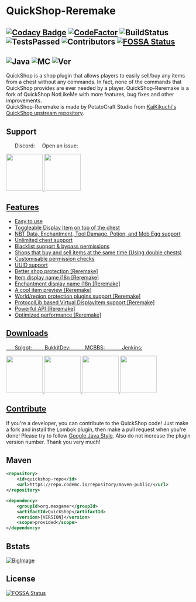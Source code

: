 # QuickShop-Reremake

[![Codacy Badge](https://app.codacy.com/project/badge/Grade/8e9a5689cb3f4d6b8315a270a1252c2b)](https://www.codacy.com/gh/Ghost-chu/QuickShop-Reremake/dashboard?utm_source=github.com&amp;utm_medium=referral&amp;utm_content=Ghost-chu/QuickShop-Reremake&amp;utm_campaign=Badge_Grade)
[![CodeFactor](https://www.codefactor.io/repository/github/ghost-chu/quickshop-reremake/badge)](https://www.codefactor.io/repository/github/ghost-chu/quickshop-reremake)
![BuildStatus](https://ci.codemc.io/job/Ghost-chu/job/QuickShop-Reremake/21/badge/icon)
![TestsPassed](https://img.shields.io/jenkins/tests?compact_message&jobUrl=https://ci.codemc.io/job/Ghost-chu/job/QuickShop-Reremake)
![Contributors](https://img.shields.io/github/contributors/Ghost-chu/QuickShop-Reremake)
[![FOSSA Status](https://app.fossa.com/api/projects/git%2Bgithub.com%2FGhost-chu%2FQuickShop-Reremake.svg?type=shield)](https://app.fossa.com/projects/git%2Bgithub.com%2FGhost-chu%2FQuickShop-Reremake?ref=badge_shield)
---
![Java](https://img.shields.io/badge/java-version%208%2B%20(currently%20is%208--17)-orange)
![MC](https://img.shields.io/badge/minecraft-java%20edition%201.13.2%2B-blueviolet)
![Ver](https://img.shields.io/spiget/version/62575?label=version)
---

QuickShop is a shop plugin that allows players to easily sell/buy any items from a chest without any commands.
In fact, none of the commands that QuickShop provides are ever needed by a player.
QuickShop-Reremake is a fork of QuickShop NotLikeMe with more features, bug fixes and other improvements.  
QuickShop-Reremake is made by PotatoCraft Studio from [KaiKikuchi's QuickShop upstream repository](https://github.com/KaiKikuchi/QuickShop).

## Support
<p>&nbsp;&nbsp;&nbsp;&nbsp;&nbsp;&nbsp;Discord:&nbsp;&nbsp;&nbsp;&nbsp;&nbsp;Open an issue:</p>
<a href="https://discord.gg/bfefw2E"/> <img src="https://upload.wikimedia.org/wikipedia/fr/4/4f/Discord_Logo_sans_texte.svg" width="100" height="100" /> <a href="https://github.com/Ghost-chu/QuickShop-Reremake/issues"><img src="https://img.icons8.com/material-outlined/72/github.png" width="100" height="100" />

## Features

- Easy to use
- Toggleable Display Item on top of the chest
- NBT Data, Enchantment, Tool Damage, Potion, and Mob Egg support
- Unlimited chest support
- Blacklist support & bypass permissions
- Shops that buy and sell items at the same time (Using double chests)
- Customisable permission checks
- UUID support
- Better shop protection [Reremake]
- Item display name i18n [Reremake]
- Enchantment display name i18n [Reremake]
- A cool item preview [Reremake]
- World/region protection plugins support [Reremake]
- ProtocolLib based Virtual DisplayItem support [Reremake]
- Powerful API [Reremake]
- Optimized performance [Reremake]

## Downloads
<p>&nbsp;&nbsp;&nbsp;&nbsp;&nbsp;&nbsp;Spigot:&nbsp;&nbsp;&nbsp;&nbsp;&nbsp;&nbsp;&nbsp;&nbsp;&nbsp;BukkitDev:&nbsp;&nbsp;&nbsp;&nbsp;&nbsp;&nbsp;&nbsp;&nbsp;&nbsp;&nbsp;MCBBS:&nbsp;&nbsp;&nbsp;&nbsp;&nbsp;&nbsp;&nbsp;&nbsp;&nbsp;&nbsp;&nbsp;&nbsp;Jenkins:</p>
<a href="https://www.spigotmc.org/resources/62575/"/> <img src="https://static.spigotmc.org/img/spigot.png" width="100" height="100" /> <a href="https://dev.bukkit.org/projects/quickshop-reremake"><img src="https://lh3.googleusercontent.com/gqndKtICs0CgcMEsQlt4isTW6k3SHoHh4mcu02v0_NSW-aYT6_xNbizKMTw0HPj4peDQZ731euU7l7HT6BcwaF_vYFIl42O85HY=s400" width="100" height="100" /> <a href="http://www.mcbbs.net/thread-809496-1-1.html"><img src="https://www.mcbbs.net/template/mcbbs/image/logo_sc.png" width="100" height="100" /> <a href="https://ci.codemc.io/job/Ghost-chu/job/QuickShop-Reremake-SNAPSHOT/"><img src="https://upload.wikimedia.org/wikipedia/commons/e/e9/Jenkins_logo.svg" width="100" height="100" />
    

## Contribute
[]()If you're a developer, you can contribute to the QuickShop code! Just make a fork and install the Lombok plugin, then make a pull request when you're done! Please try to follow [Google Java Style](https://google.github.io/styleguide/javaguide.html). Also do not increase the plugin version number. Thank you very much!

## Maven
```XML
<repository>
    <id>quickshop-repo</id>
    <url>https://repo.codemc.io/repository/maven-public/</url>
</repository>

<dependency>
    <groupId>org.maxgamer</groupId>
    <artifactId>QuickShop</artifactId>
    <version>{VERSION}</version>
    <scope>provided</scope>
</dependency>
```

## Bstats

[![BigImage](https://bstats.org/signatures/bukkit/QuickShop-Reremake.svg)](https://bstats.org/plugin/bukkit/QuickShop-Reremake/3320)



## License
[![FOSSA Status](https://app.fossa.com/api/projects/git%2Bgithub.com%2FGhost-chu%2FQuickShop-Reremake.svg?type=large)](https://app.fossa.com/projects/git%2Bgithub.com%2FGhost-chu%2FQuickShop-Reremake?ref=badge_large)
